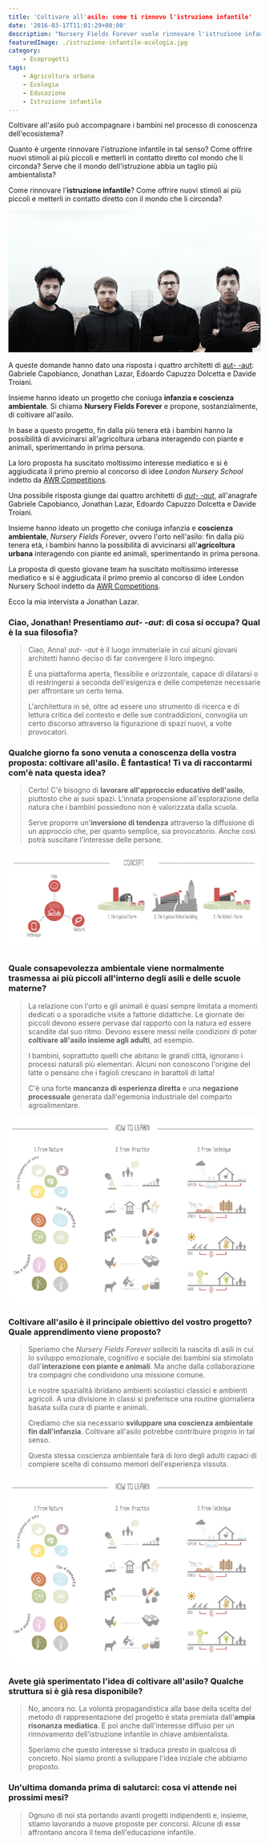 ```yaml
---
title: 'Coltivare all'asilo: come ti rinnovo l'istruzione infantile'
date: '2016-03-17T11:01:29+00:00'
description: "Nursery Fields Forever vuole rinnovare l'istruzione infantile stimolando lo sviluppo di una coscienza ecologica. Coltivare all'asilo è solo un esempio"
featuredImage: ./istruzione-infantile-ecologia.jpg
category:
    - Ecoprogetti
tags:
    - Agricoltura urbana
    - Ecologia
    - Educazione
    - Istruzione infantile
---
```


Coltivare all'asilo può accompagnare i bambini nel processo di conoscenza dell'ecosistema?

Quanto è urgente rinnovare l'istruzione infantile in tal senso? Come offrire nuovi stimoli ai più piccoli e metterli in contatto diretto col mondo che li circonda? Serve che il mondo dell'istruzione abbia un taglio più ambientalista?

Come rinnovare l'**istruzione infantile**? Come offrire nuovi stimoli ai più piccoli e metterli in contatto diretto con il mondo che li circonda?

![Da sinistra: Gabriele, Jonathan, Edoardo e Davide.](./aut-aut.jpg)

A queste domande hanno dato una risposta i quattro architetti di [aut- -aut](http://www.aut--aut.it): Gabriele Capobianco, Jonathan Lazar, Edoardo Capuzzo Dolcetta e Davide Troiani.

Insieme hanno ideato un progetto che coniuga **infanzia e coscienza ambientale**. Si chiama **Nursery Fields Forever** e propone, sostanzialmente, di coltivare all'asilo.

In base a questo progetto, fin dalla più tenera età i bambini hanno la possibilità di avvicinarsi all'agricoltura urbana interagendo con piante e animali, sperimentando in prima persona.

La loro proposta ha suscitato moltissimo interesse mediatico e si è aggiudicata il primo premio al concorso di idee *London Nursery School* indetto da [AWR Competitions](http://www.awrcompetitions.com).

Una possibile risposta giunge dai quattro architetti di *[aut- -aut](http://www.aut--aut.it)*, all'anagrafe Gabriele Capobianco, Jonathan Lazar, Edoardo Capuzzo Dolcetta e Davide Troiani.

Insieme hanno ideato un progetto che coniuga infanzia e **coscienza ambientale**, *Nursery Fields Forever*, ovvero l'orto nell'asilo: fin dalla più tenera età, i bambini hanno la possibilità di avvicinarsi all'**agricoltura urbana** interagendo con piante ed animali, sperimentando in prima persona.

La proposta di questo giovane team ha suscitato moltissimo interesse mediatico e si è aggiudicata il primo premio al concorso di idee London Nursery School indetto da [AWR Competitions](http://www.awrcompetitions.com).

Ecco la mia intervista a Jonathan Lazar.

### Ciao, Jonathan! Presentiamo *aut- -aut*: di cosa si occupa? Qual è la sua filosofia?

> Ciao, Anna! *aut- -aut* è il luogo immateriale in cui alcuni giovani architetti hanno deciso di far convergere il loro impegno.
>
> È una piattaforma aperta, flessibile e orizzontale, capace di dilatarsi o di restringersi a seconda dell'esigenza e delle competenze necessarie per affrontare un certo tema.
>
> L'architettura in sé, oltre ad essere uno strumento di ricerca e di lettura critica del contesto e delle sue contraddizioni, convoglia un certo discorso attraverso la figurazione di spazi nuovi, a volte provocatori.

### Qualche giorno fa sono venuta a conoscenza della vostra proposta: coltivare all'asilo. È fantastica! Ti va di raccontarmi com'è nata questa idea?

> Certo! C'è bisogno di **lavorare all'approccio educativo dell'asilo**, piuttosto che ai suoi spazi. L'innata propensione all'esplorazione della natura che i bambini possiedono non è valorizzata dalla scuola.
>
> Serve proporre un'**inversione di tendenza** attraverso la diffusione di un approccio che, per quanto semplice, sia provocatorio. Anche così potrà suscitare l'interesse delle persone.

![Quando scuola, tecnica e natura si fondono insieme](./diagram-01.jpg)

### Quale consapevolezza ambientale viene normalmente trasmessa ai più piccoli all'interno degli asili e delle scuole materne?

> La relazione con l'orto e gli animali è quasi sempre limitata a momenti dedicati o a sporadiche visite a fattorie didattiche. Le giornate dei piccoli devono essere pervase dal rapporto con la natura ed essere scandite dal suo ritmo. Devono essere messi nelle condizioni di poter **coltivare all'asilo insieme agli adulti**, ad esempio.
>
> I bambini, soprattutto quelli che abitano le grandi città, ignorano i processi naturali più elementari. Alcuni non conoscono l'origine del latte o pensano che i fagioli crescano in barattoli di latta!
>
> C'è una forte **mancanza di esperienza diretta** e una **negazione processuale** generata dall'egemonia industriale del comparto agroalimentare.

![Imparare a conoscere la natura attraverso la pratica](./diagram-02.jpg)

### Coltivare all'asilo è il principale obiettivo del vostro progetto? Quale apprendimento viene proposto?

> Speriamo che *Nursery Fields Forever* solleciti la nascita di asili in cui lo sviluppo emozionale, cognitivo e sociale dei bambini sia stimolato dall'**interazione con piante e animali**. Ma anche dalla collaborazione tra compagni che condividono una missione comune.
>
> Le nostre spazialità ibridano ambienti scolastici classici e ambienti agricoli. A una divisione in classi si preferisce una routine giornaliera basata sulla cura di piante e animali.
>
> Crediamo che sia necessario **sviluppare una coscienza ambientale fin dall'infanzia**. Coltivare all'asilo potrebbe contribuire proprio in tal senso.
>
> Questa stessa coscienza ambientale farà di loro degli adulti capaci di compiere scelte di consumo memori dell'esperienza vissuta.

![Imparare a conoscere la natura attraverso la pratica](./diagram-02.jpg)

### Avete già sperimentato l'idea di coltivare all'asilo? Qualche struttura si è già resa disponibile?

> No, ancora no. La volontà propagandistica alla base della scelta del metodo di rappresentazione del progetto è stata premiata dall'**ampia risonanza mediatica**. E poi anche dall'interesse diffuso per un rinnovamento dell'istruzione infantile in chiave ambientalista.
>
> Speriamo che questo interesse si traduca presto in qualcosa di concreto. Noi siamo pronti a sviluppare l'idea iniziale che abbiamo proposto.

### Un'ultima domanda prima di salutarci: cosa vi attende nei prossimi mesi?

> Ognuno di noi sta portando avanti progetti indipendenti e, insieme, stiamo lavorando a nuove proposte per concorsi. Alcune di esse affrontano ancora il tema dell'educazione infantile.
